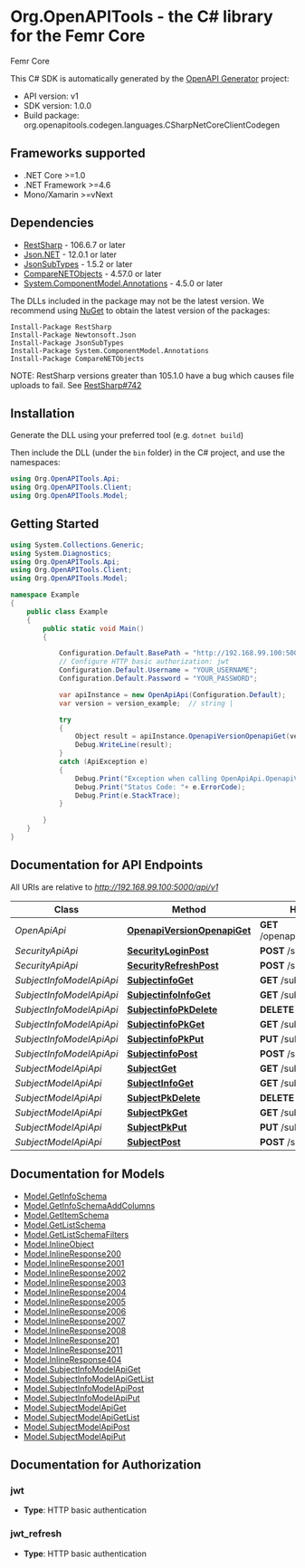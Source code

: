 # Org.OpenAPITools - the C# library for the Femr Core

Femr Core

This C# SDK is automatically generated by the [OpenAPI Generator](https://openapi-generator.tech) project:

- API version: v1
- SDK version: 1.0.0
- Build package: org.openapitools.codegen.languages.CSharpNetCoreClientCodegen

<a name="frameworks-supported"></a>
## Frameworks supported
- .NET Core >=1.0
- .NET Framework >=4.6
- Mono/Xamarin >=vNext

<a name="dependencies"></a>
## Dependencies

- [RestSharp](https://www.nuget.org/packages/RestSharp) - 106.6.7 or later
- [Json.NET](https://www.nuget.org/packages/Newtonsoft.Json/) - 12.0.1 or later
- [JsonSubTypes](https://www.nuget.org/packages/JsonSubTypes/) - 1.5.2 or later
- [CompareNETObjects](https://www.nuget.org/packages/CompareNETObjects) - 4.57.0 or later
- [System.ComponentModel.Annotations](https://www.nuget.org/packages/System.ComponentModel.Annotations) - 4.5.0 or later

The DLLs included in the package may not be the latest version. We recommend using [NuGet](https://docs.nuget.org/consume/installing-nuget) to obtain the latest version of the packages:
```
Install-Package RestSharp
Install-Package Newtonsoft.Json
Install-Package JsonSubTypes
Install-Package System.ComponentModel.Annotations
Install-Package CompareNETObjects
```

NOTE: RestSharp versions greater than 105.1.0 have a bug which causes file uploads to fail. See [RestSharp#742](https://github.com/restsharp/RestSharp/issues/742)

<a name="installation"></a>
## Installation
Generate the DLL using your preferred tool (e.g. `dotnet build`)

Then include the DLL (under the `bin` folder) in the C# project, and use the namespaces:
```csharp
using Org.OpenAPITools.Api;
using Org.OpenAPITools.Client;
using Org.OpenAPITools.Model;
```
<a name="getting-started"></a>
## Getting Started

```csharp
using System.Collections.Generic;
using System.Diagnostics;
using Org.OpenAPITools.Api;
using Org.OpenAPITools.Client;
using Org.OpenAPITools.Model;

namespace Example
{
    public class Example
    {
        public static void Main()
        {

            Configuration.Default.BasePath = "http://192.168.99.100:5000/api/v1";
            // Configure HTTP basic authorization: jwt
            Configuration.Default.Username = "YOUR_USERNAME";
            Configuration.Default.Password = "YOUR_PASSWORD";

            var apiInstance = new OpenApiApi(Configuration.Default);
            var version = version_example;  // string | 

            try
            {
                Object result = apiInstance.OpenapiVersionOpenapiGet(version);
                Debug.WriteLine(result);
            }
            catch (ApiException e)
            {
                Debug.Print("Exception when calling OpenApiApi.OpenapiVersionOpenapiGet: " + e.Message );
                Debug.Print("Status Code: "+ e.ErrorCode);
                Debug.Print(e.StackTrace);
            }

        }
    }
}
```

<a name="documentation-for-api-endpoints"></a>
## Documentation for API Endpoints

All URIs are relative to *http://192.168.99.100:5000/api/v1*

Class | Method | HTTP request | Description
------------ | ------------- | ------------- | -------------
*OpenApiApi* | [**OpenapiVersionOpenapiGet**](docs/OpenApiApi.md#openapiversionopenapiget) | **GET** /openapi/{version}/_openapi | 
*SecurityApiApi* | [**SecurityLoginPost**](docs/SecurityApiApi.md#securityloginpost) | **POST** /security/login | 
*SecurityApiApi* | [**SecurityRefreshPost**](docs/SecurityApiApi.md#securityrefreshpost) | **POST** /security/refresh | 
*SubjectInfoModelApiApi* | [**SubjectinfoGet**](docs/SubjectInfoModelApiApi.md#subjectinfoget) | **GET** /subjectinfo/ | 
*SubjectInfoModelApiApi* | [**SubjectinfoInfoGet**](docs/SubjectInfoModelApiApi.md#subjectinfoinfoget) | **GET** /subjectinfo/_info | 
*SubjectInfoModelApiApi* | [**SubjectinfoPkDelete**](docs/SubjectInfoModelApiApi.md#subjectinfopkdelete) | **DELETE** /subjectinfo/{pk} | 
*SubjectInfoModelApiApi* | [**SubjectinfoPkGet**](docs/SubjectInfoModelApiApi.md#subjectinfopkget) | **GET** /subjectinfo/{pk} | 
*SubjectInfoModelApiApi* | [**SubjectinfoPkPut**](docs/SubjectInfoModelApiApi.md#subjectinfopkput) | **PUT** /subjectinfo/{pk} | 
*SubjectInfoModelApiApi* | [**SubjectinfoPost**](docs/SubjectInfoModelApiApi.md#subjectinfopost) | **POST** /subjectinfo/ | 
*SubjectModelApiApi* | [**SubjectGet**](docs/SubjectModelApiApi.md#subjectget) | **GET** /subject/ | 
*SubjectModelApiApi* | [**SubjectInfoGet**](docs/SubjectModelApiApi.md#subjectinfoget) | **GET** /subject/_info | 
*SubjectModelApiApi* | [**SubjectPkDelete**](docs/SubjectModelApiApi.md#subjectpkdelete) | **DELETE** /subject/{pk} | 
*SubjectModelApiApi* | [**SubjectPkGet**](docs/SubjectModelApiApi.md#subjectpkget) | **GET** /subject/{pk} | 
*SubjectModelApiApi* | [**SubjectPkPut**](docs/SubjectModelApiApi.md#subjectpkput) | **PUT** /subject/{pk} | 
*SubjectModelApiApi* | [**SubjectPost**](docs/SubjectModelApiApi.md#subjectpost) | **POST** /subject/ | 


<a name="documentation-for-models"></a>
## Documentation for Models

 - [Model.GetInfoSchema](docs/GetInfoSchema.md)
 - [Model.GetInfoSchemaAddColumns](docs/GetInfoSchemaAddColumns.md)
 - [Model.GetItemSchema](docs/GetItemSchema.md)
 - [Model.GetListSchema](docs/GetListSchema.md)
 - [Model.GetListSchemaFilters](docs/GetListSchemaFilters.md)
 - [Model.InlineObject](docs/InlineObject.md)
 - [Model.InlineResponse200](docs/InlineResponse200.md)
 - [Model.InlineResponse2001](docs/InlineResponse2001.md)
 - [Model.InlineResponse2002](docs/InlineResponse2002.md)
 - [Model.InlineResponse2003](docs/InlineResponse2003.md)
 - [Model.InlineResponse2004](docs/InlineResponse2004.md)
 - [Model.InlineResponse2005](docs/InlineResponse2005.md)
 - [Model.InlineResponse2006](docs/InlineResponse2006.md)
 - [Model.InlineResponse2007](docs/InlineResponse2007.md)
 - [Model.InlineResponse2008](docs/InlineResponse2008.md)
 - [Model.InlineResponse201](docs/InlineResponse201.md)
 - [Model.InlineResponse2011](docs/InlineResponse2011.md)
 - [Model.InlineResponse404](docs/InlineResponse404.md)
 - [Model.SubjectInfoModelApiGet](docs/SubjectInfoModelApiGet.md)
 - [Model.SubjectInfoModelApiGetList](docs/SubjectInfoModelApiGetList.md)
 - [Model.SubjectInfoModelApiPost](docs/SubjectInfoModelApiPost.md)
 - [Model.SubjectInfoModelApiPut](docs/SubjectInfoModelApiPut.md)
 - [Model.SubjectModelApiGet](docs/SubjectModelApiGet.md)
 - [Model.SubjectModelApiGetList](docs/SubjectModelApiGetList.md)
 - [Model.SubjectModelApiPost](docs/SubjectModelApiPost.md)
 - [Model.SubjectModelApiPut](docs/SubjectModelApiPut.md)


<a name="documentation-for-authorization"></a>
## Documentation for Authorization

<a name="jwt"></a>
### jwt

- **Type**: HTTP basic authentication

<a name="jwt_refresh"></a>
### jwt_refresh

- **Type**: HTTP basic authentication

